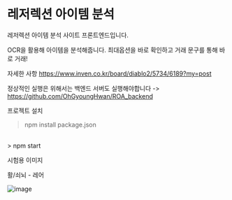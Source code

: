 # 레저렉션 아이템 분석

레저렉션 아이템 분석 사이트 프론트엔드입니다.

OCR을 활용해 아이템을 분석해줍니다. 최대옵션을 바로 확인하고 거래 문구를 통해 바로 거래!

자세한 사항 https://www.inven.co.kr/board/diablo2/5734/6189?my=post

정상적인 실행은 위해서는 백엔드 서버도 실행해야합니다 -> https://github.com/OhGyoungHwan/ROA_backend

프로젝트 설치

> npm install package.json
<br/>
> npm start
<br/>

시험용 이미지

활/쇠뇌 - 레어 <br/>

![image](https://github.com/OhGyoungHwan/ROA/assets/71165066/9d598b1d-8268-4b5d-a22f-692057b906ff)
